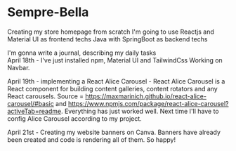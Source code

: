 # Sempre-Bella
Creating my store homepage from scratch
I'm going to use Reactjs and Material UI as frontend techs
Java with SpringBoot as backend techs

I'm gonna write a journal, describing my daily tasks  
April 18th - I've just installed npm, Material UI and TailwindCss
Working on Navbar.  

April 19th - implementing a React Alice Carousel - React Alice Carousel is a React component for building content galleries, content rotators and any React carousels. Source = https://maxmarinich.github.io/react-alice-carousel/#basic and https://www.npmjs.com/package/react-alice-carousel?activeTab=readme. Everything has just worked well. Next time I'll have to config Alice Carousel according to my project.  

April 21st - Creating my website banners on Canva. Banners have already been created and code is rendering all of them. So happy!
